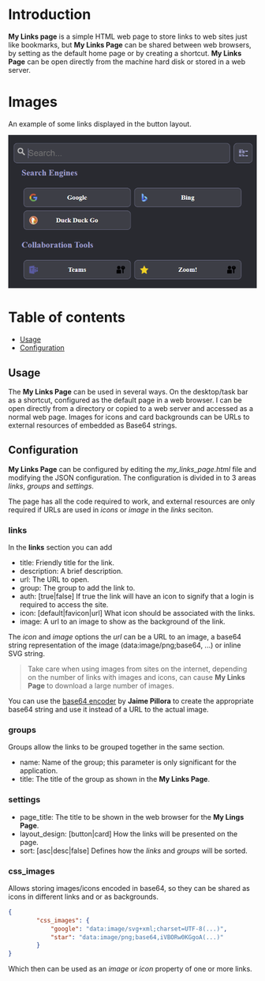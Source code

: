 # Introduction

**My Links page** is a simple HTML web page to store links to web sites just like bookmarks, but **My Links Page** can be shared between web browsers, by setting as the default home page or by creating a shortcut. **My Links Page** can be open directly from the machine hard disk or stored in a web server.

# Images

An example of some links displayed in the button layout.

![Button Layout](images/layout_button.png)

# Table of contents

* [Usage](#usage)
* [Configuration](#configuration)

## Usage

The **My Links Page** can be used in several ways. On the desktop/task bar as a shortcut, configured as the default page in a web browser. I can be open directly from a directory or copied to a web server and accessed as a normal web page. Images for icons and card backgrounds can be URLs to external resources of embedded as Base64 strings.

## Configuration

**My Links Page** can be configured by editing the *my_links_page.html* file and modifying the JSON configuration. The configuration is divided in to 3 areas *links*, *groups* and *settings*.

The page has all the code required to work, and external resources are only required if URLs are used in *icons* or *image* in the *links* seciton.

### **links**

In the **links** section you can add

- title: Friendly title for the link.
- description: A brief description.
- url: The URL to open.
- group: The group to add the link to.
- auth: [true|false] If true the link will have an icon to signify that a login is required to access the site.
- icon: [default|favicon|url] What icon should be associated with the links. 
- image: A url to an image to show as the background of the link.

The *icon* and *image* options the *url* can be a URL to an image, a base64 string representation of the image (data:image/png;base64, ...) or inline SVG string.

> Take care when using images from sites on the internet, depending on the number of links with images and icons, can cause **My Links Page** to download a large number of images.

You can use the [base64 encoder](https://github.com/jpillora/base64-encoder) by **Jaime Pillora** to create the appropriate base64 string and use it instead of a URL to the actual image.

### **groups**

Groups allow the links to be grouped together in the same section.

- name: Name of the group; this parameter is only significant for the application.
- title: The title of the group as shown in the **My Links Page**.

### **settings**

- page_title: The title to be shown in the web browser for the **My Lings Page**.
- layout_design: [button|card] How the links will be presented on the page.
- sort: [asc|desc|false] Defines how the *links* and *groups* will be sorted.


### **css_images**

Allows storing images/icons encoded in base64, so they can be shared as icons in different links and or as backgrounds.

```json
{
        "css_images": {
            "google": "data:image/svg+xml;charset=UTF-8(...)",
            "star": "data:image/png;base64,iVBORw0KGgoA(...)"
        }
}
```

Which then can be used as an *image* or *icon* property of one or more links.